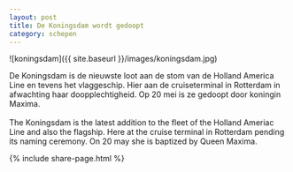 ```yaml
---
layout: post
title: De Koningsdam wordt gedoopt
category: schepen
---
```


![koningsdam]({{ site.baseurl }}/images/koningsdam.jpg)

De Koningsdam is de nieuwste loot aan de stom van de Holland America Line en tevens het vlaggeschip. Hier aan de cruiseterminal in Rotterdam in afwachting haar doopplechtigheid. Op 20 mei is ze gedoopt door koningin Maxima.
<br><br>
The Koningsdam is the latest addition to the fleet of the Holland Ameriac Line and also the flagship. Here at the cruise terminal in Rotterdam pending its naming ceremony. On 20 may she is baptized by Queen Maxima.

{% include share-page.html %}
